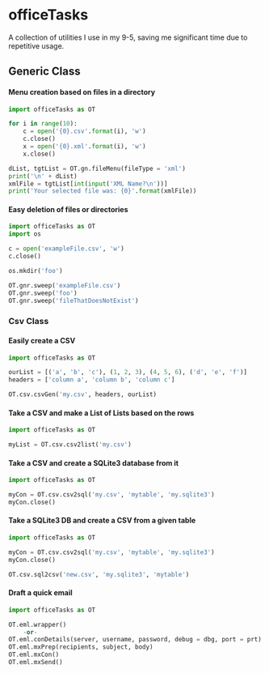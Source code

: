 # officeTasks
A collection of utilities I use in my 9-5, saving me significant time due to repetitive usage.

## Generic Class
#### Menu creation based on files in a directory
```python
import officeTasks as OT

for i in range(10):
    c = open('{0}.csv'.format(i), 'w')
    c.close()
    x = open('{0}.xml'.format(i), 'w')
    x.close()

dList, tgtList = OT.gn.fileMenu(fileType = 'xml')
print('\n' + dList)
xmlFile = tgtList[int(input('XML Name?\n'))]
print('Your selected file was: {0}'.format(xmlFile))
```

#### Easy deletion of files or directories
```python
import officeTasks as OT
import os

c = open('exampleFile.csv', 'w')
c.close()

os.mkdir('foo')

OT.gnr.sweep('exampleFile.csv')
OT.gnr.sweep('foo')
OT.gnr.sweep('fileThatDoesNotExist')
```

### Csv Class
#### Easily create a CSV
```python
import officeTasks as OT

ourList = [('a', 'b', 'c'), (1, 2, 3), (4, 5, 6), ('d', 'e', 'f')]
headers = ['column a', 'column b', 'column c']

OT.csv.csvGen('my.csv', headers, ourList)
```

#### Take a CSV and make a List of Lists based on the rows
```python
import officeTasks as OT

myList = OT.csv.csv2list('my.csv')
```

#### Take a CSV and create a SQLite3 database from it
```python
import officeTasks as OT

myCon = OT.csv.csv2sql('my.csv', 'mytable', 'my.sqlite3')
myCon.close()
```

#### Take a SQLite3 DB and create a CSV from a given table
```python
import officeTasks as OT

myCon = OT.csv.csv2sql('my.csv', 'mytable', 'my.sqlite3')
myCon.close()

OT.csv.sql2csv('new.csv', 'my.sqlite3', 'mytable')
```

#### Draft a quick email
```python
import officeTasks as OT

OT.eml.wrapper()
    -or-
OT.eml.conDetails(server, username, password, debug = dbg, port = prt)
OT.eml.mxPrep(recipients, subject, body)
OT.eml.mxCon()
OT.eml.mxSend()
```
